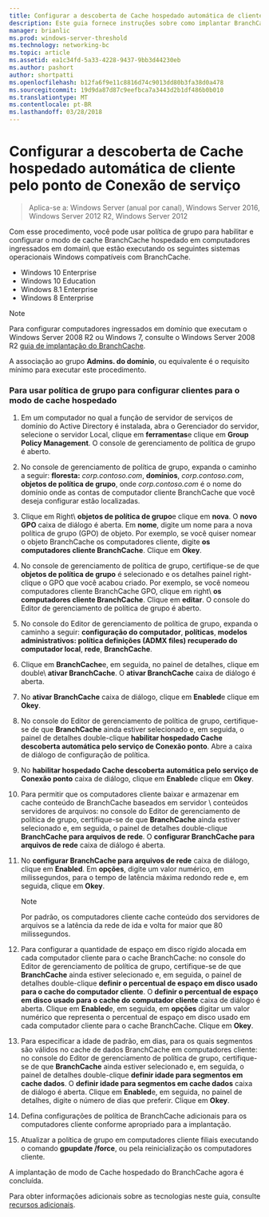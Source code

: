 ```yaml
---
title: Configurar a descoberta de Cache hospedado automática de cliente pelo ponto de Conexão de serviço
description: Este guia fornece instruções sobre como implantar BranchCache em modo de cache hospedado em computadores que executam o Windows Server 2016 e o Windows 10
manager: brianlic
ms.prod: windows-server-threshold
ms.technology: networking-bc
ms.topic: article
ms.assetid: ea1c34fd-5a33-4228-9437-9bb3d44230eb
ms.author: pashort
author: shortpatti
ms.openlocfilehash: b12fa6f9e11c8816d74c9013dd80b3fa38d0a478
ms.sourcegitcommit: 19d9da87d87c9eefbca7a3443d2b1df486b0b010
ms.translationtype: MT
ms.contentlocale: pt-BR
ms.lasthandoff: 03/28/2018
---
```

#  <a name="configure-client-automatic-hosted-cache-discovery-by-service-connection-point"></a>Configurar a descoberta de Cache hospedado automática de cliente pelo ponto de Conexão de serviço

>Aplica-se a: Windows Server (anual por canal), Windows Server 2016, Windows Server 2012 R2, Windows Server 2012

Com esse procedimento, você pode usar política de grupo para habilitar e configurar o modo de cache BranchCache hospedado em computadores ingressados em domain\ que estão executando os seguintes sistemas operacionais Windows compatíveis com BranchCache\.

- Windows 10 Enterprise
- Windows 10 Education
- Windows 8.1 Enterprise
- Windows 8 Enterprise

> [!NOTE]  
> Para configurar computadores ingressados em domínio que executam o Windows Server 2008 R2 ou Windows 7, consulte o Windows Server 2008 R2 [guia de implantação do BranchCache](https://technet.microsoft.com/library/ee649232.aspx).

A associação ao grupo **Admins. do domínio**, ou equivalente é o requisito mínimo para executar este procedimento.

### <a name="to-use-group-policy-to-configure-clients-for-hosted-cache-mode"></a>Para usar política de grupo para configurar clientes para o modo de cache hospedado

1. Em um computador no qual a função de servidor de serviços de domínio do Active Directory é instalada, abra o Gerenciador do servidor, selecione o servidor Local, clique em **ferramentas**e clique em **Group Policy Management**. O console de gerenciamento de política de grupo é aberto.

2. No console de gerenciamento de política de grupo, expanda o caminho a seguir: **floresta:** *corp.contoso.com*, **domínios**, *corp.contoso.com*, **objetos de política de grupo**, onde *corp.contoso.com* é o nome do domínio onde as contas de computador cliente BranchCache que você deseja configurar estão localizadas.

3. Clique em Right\ **objetos de política de grupo**e clique em **nova**. O **novo GPO** caixa de diálogo é aberta. Em **nome**, digite um nome para a nova política de grupo \(GPO\) de objeto. Por exemplo, se você quiser nomear o objeto BranchCache os computadores cliente, digite **os computadores cliente BranchCache**. Clique em **Okey**.

4. No console de gerenciamento de política de grupo, certifique-se de que **objetos de política de grupo** é selecionado e os detalhes painel right\-clique o GPO que você acabou criado. Por exemplo, se você nomeou computadores cliente BranchCache GPO, clique em right\ **os computadores cliente BranchCache**. Clique em **editar**. O console do Editor de gerenciamento de política de grupo é aberto.

5. No console do Editor de gerenciamento de política de grupo, expanda o caminho a seguir: **configuração do computador**, **políticas**, **modelos administrativos: política definições \(ADMX files\) recuperado do computador local**, **rede**, **BranchCache**.

6. Clique em **BranchCache**e, em seguida, no painel de detalhes, clique em double\ **ativar BranchCache**. O **ativar BranchCache** caixa de diálogo é aberta.
  
7.  No **ativar BranchCache** caixa de diálogo, clique em **Enabled**e clique em **Okey**.

8. No console do Editor de gerenciamento de política de grupo, certifique-se de que **BranchCache** ainda estiver selecionado e, em seguida, o painel de detalhes double\-clique **habilitar hospedado Cache descoberta automática pelo serviço de Conexão ponto**. Abre a caixa de diálogo de configuração de política.

9. No **habilitar hospedado Cache descoberta automática pelo serviço de Conexão ponto** caixa de diálogo, clique em **Enabled**e clique em **Okey**.

10. Para permitir que os computadores cliente baixar e armazenar em cache conteúdo de BranchCache baseados em servidor \ conteúdos servidores de arquivos: no console do Editor de gerenciamento de política de grupo, certifique-se de que **BranchCache** ainda estiver selecionado e, em seguida, o painel de detalhes double\-clique **BranchCache para arquivos de rede**. O **configurar BranchCache para arquivos de rede** caixa de diálogo é aberta. 
11. No **configurar BranchCache para arquivos de rede** caixa de diálogo, clique em **Enabled**. Em **opções**, digite um valor numérico, em milissegundos, para o tempo de latência máxima redondo rede e, em seguida, clique em **Okey**.
  
    > [!NOTE]
    > Por padrão, os computadores cliente cache conteúdo dos servidores de arquivos se a latência da rede de ida e volta for maior que 80 milissegundos.
  
12. Para configurar a quantidade de espaço em disco rígido alocada em cada computador cliente para o cache BranchCache: no console do Editor de gerenciamento de política de grupo, certifique-se de que **BranchCache** ainda estiver selecionado e, em seguida, o painel de detalhes double\-clique **definir o percentual de espaço em disco usado para o cache do computador cliente**. O **definir o percentual de espaço em disco usado para o cache do computador cliente** caixa de diálogo é aberta. Clique em **Enabled**e, em seguida, em **opções** digitar um valor numérico que representa o percentual de espaço em disco usado em cada computador cliente para o cache BranchCache. Clique em **Okey**.

13. Para especificar a idade de padrão, em dias, para os quais segmentos são válidos no cache de dados BranchCache em computadores cliente: no console do Editor de gerenciamento de política de grupo, certifique-se de que **BranchCache** ainda estiver selecionado e, em seguida, o painel de detalhes double\-clique **definir idade para segmentos em cache dados**. O **definir idade para segmentos em cache dados** caixa de diálogo é aberta. Clique em **Enabled**e, em seguida, no painel de detalhes, digite o número de dias que preferir. Clique em **Okey**.

14. Defina configurações de política de BranchCache adicionais para os computadores cliente conforme apropriado para a implantação.

15. Atualizar a política de grupo em computadores cliente filiais executando o comando **gpupdate /force**, ou pela reinicialização os computadores cliente.

A implantação de modo de Cache hospedado do BranchCache agora é concluída.

Para obter informações adicionais sobre as tecnologias neste guia, consulte [recursos adicionais](11-Bc-Hcm-additional-resources.md).